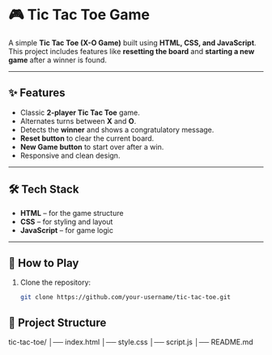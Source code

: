 # 🎮 Tic Tac Toe Game  

A simple **Tic Tac Toe (X-O Game)** built using **HTML, CSS, and JavaScript**.  
This project includes features like **resetting the board** and **starting a new game** after a winner is found.  

---

## ✨ Features
- Classic **2-player Tic Tac Toe** game.  
- Alternates turns between **X** and **O**.  
- Detects the **winner** and shows a congratulatory message.  
- **Reset button** to clear the current board.  
- **New Game button** to start over after a win.  
- Responsive and clean design.  

---

## 🛠️ Tech Stack
- **HTML** – for the game structure  
- **CSS** – for styling and layout  
- **JavaScript** – for game logic  

---

## 🚀 How to Play
1. Clone the repository:  
   ```bash
   git clone https://github.com/your-username/tic-tac-toe.git
## 📂 Project Structure
tic-tac-toe/
│── index.html
│── style.css
│── script.js
│── README.md




